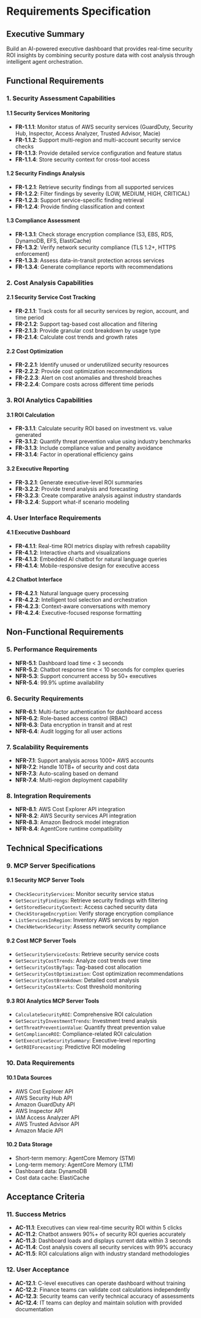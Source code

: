 # Requirements Specification

## Executive Summary

Build an AI-powered executive dashboard that provides real-time security ROI insights by combining security posture data with cost analysis through intelligent agent orchestration.

## Functional Requirements

### 1. Security Assessment Capabilities

#### 1.1 Security Services Monitoring
- **FR-1.1.1**: Monitor status of AWS security services (GuardDuty, Security Hub, Inspector, Access Analyzer, Trusted Advisor, Macie)
- **FR-1.1.2**: Support multi-region and multi-account security service checks
- **FR-1.1.3**: Provide detailed service configuration and feature status
- **FR-1.1.4**: Store security context for cross-tool access

#### 1.2 Security Findings Analysis
- **FR-1.2.1**: Retrieve security findings from all supported services
- **FR-1.2.2**: Filter findings by severity (LOW, MEDIUM, HIGH, CRITICAL)
- **FR-1.2.3**: Support service-specific finding retrieval
- **FR-1.2.4**: Provide finding classification and context

#### 1.3 Compliance Assessment
- **FR-1.3.1**: Check storage encryption compliance (S3, EBS, RDS, DynamoDB, EFS, ElastiCache)
- **FR-1.3.2**: Verify network security compliance (TLS 1.2+, HTTPS enforcement)
- **FR-1.3.3**: Assess data-in-transit protection across services
- **FR-1.3.4**: Generate compliance reports with recommendations

### 2. Cost Analysis Capabilities

#### 2.1 Security Service Cost Tracking
- **FR-2.1.1**: Track costs for all security services by region, account, and time period
- **FR-2.1.2**: Support tag-based cost allocation and filtering
- **FR-2.1.3**: Provide granular cost breakdown by usage type
- **FR-2.1.4**: Calculate cost trends and growth rates

#### 2.2 Cost Optimization
- **FR-2.2.1**: Identify unused or underutilized security resources
- **FR-2.2.2**: Provide cost optimization recommendations
- **FR-2.2.3**: Alert on cost anomalies and threshold breaches
- **FR-2.2.4**: Compare costs across different time periods

### 3. ROI Analytics Capabilities

#### 3.1 ROI Calculation
- **FR-3.1.1**: Calculate security ROI based on investment vs. value generated
- **FR-3.1.2**: Quantify threat prevention value using industry benchmarks
- **FR-3.1.3**: Include compliance value and penalty avoidance
- **FR-3.1.4**: Factor in operational efficiency gains

#### 3.2 Executive Reporting
- **FR-3.2.1**: Generate executive-level ROI summaries
- **FR-3.2.2**: Provide trend analysis and forecasting
- **FR-3.2.3**: Create comparative analysis against industry standards
- **FR-3.2.4**: Support what-if scenario modeling

### 4. User Interface Requirements

#### 4.1 Executive Dashboard
- **FR-4.1.1**: Real-time ROI metrics display with refresh capability
- **FR-4.1.2**: Interactive charts and visualizations
- **FR-4.1.3**: Embedded AI chatbot for natural language queries
- **FR-4.1.4**: Mobile-responsive design for executive access

#### 4.2 Chatbot Interface
- **FR-4.2.1**: Natural language query processing
- **FR-4.2.2**: Intelligent tool selection and orchestration
- **FR-4.2.3**: Context-aware conversations with memory
- **FR-4.2.4**: Executive-focused response formatting

## Non-Functional Requirements

### 5. Performance Requirements

- **NFR-5.1**: Dashboard load time < 3 seconds
- **NFR-5.2**: Chatbot response time < 10 seconds for complex queries
- **NFR-5.3**: Support concurrent access by 50+ executives
- **NFR-5.4**: 99.9% uptime availability

### 6. Security Requirements

- **NFR-6.1**: Multi-factor authentication for dashboard access
- **NFR-6.2**: Role-based access control (RBAC)
- **NFR-6.3**: Data encryption in transit and at rest
- **NFR-6.4**: Audit logging for all user actions

### 7. Scalability Requirements

- **NFR-7.1**: Support analysis across 1000+ AWS accounts
- **NFR-7.2**: Handle 10TB+ of security and cost data
- **NFR-7.3**: Auto-scaling based on demand
- **NFR-7.4**: Multi-region deployment capability

### 8. Integration Requirements

- **NFR-8.1**: AWS Cost Explorer API integration
- **NFR-8.2**: AWS Security services API integration
- **NFR-8.3**: Amazon Bedrock model integration
- **NFR-8.4**: AgentCore runtime compatibility

## Technical Specifications

### 9. MCP Server Specifications

#### 9.1 Security MCP Server Tools
- `CheckSecurityServices`: Monitor security service status
- `GetSecurityFindings`: Retrieve security findings with filtering
- `GetStoredSecurityContext`: Access cached security data
- `CheckStorageEncryption`: Verify storage encryption compliance
- `ListServicesInRegion`: Inventory AWS services by region
- `CheckNetworkSecurity`: Assess network security compliance

#### 9.2 Cost MCP Server Tools
- `GetSecurityServiceCosts`: Retrieve security service costs
- `GetSecurityCostTrends`: Analyze cost trends over time
- `GetSecurityCostByTags`: Tag-based cost allocation
- `GetSecurityCostOptimization`: Cost optimization recommendations
- `GetSecurityCostBreakdown`: Detailed cost analysis
- `GetSecurityCostAlerts`: Cost threshold monitoring

#### 9.3 ROI Analytics MCP Server Tools
- `CalculateSecurityROI`: Comprehensive ROI calculation
- `GetSecurityInvestmentTrends`: Investment trend analysis
- `GetThreatPreventionValue`: Quantify threat prevention value
- `GetComplianceROI`: Compliance-related ROI calculation
- `GetExecutiveSecuritySummary`: Executive-level reporting
- `GetROIForecasting`: Predictive ROI modeling

### 10. Data Requirements

#### 10.1 Data Sources
- AWS Cost Explorer API
- AWS Security Hub API
- Amazon GuardDuty API
- AWS Inspector API
- IAM Access Analyzer API
- AWS Trusted Advisor API
- Amazon Macie API

#### 10.2 Data Storage
- Short-term memory: AgentCore Memory (STM)
- Long-term memory: AgentCore Memory (LTM)
- Dashboard data: DynamoDB
- Cost data cache: ElastiCache

## Acceptance Criteria

### 11. Success Metrics

- **AC-11.1**: Executives can view real-time security ROI within 5 clicks
- **AC-11.2**: Chatbot answers 90%+ of security ROI queries accurately
- **AC-11.3**: Dashboard loads and displays current data within 3 seconds
- **AC-11.4**: Cost analysis covers all security services with 99% accuracy
- **AC-11.5**: ROI calculations align with industry standard methodologies

### 12. User Acceptance

- **AC-12.1**: C-level executives can operate dashboard without training
- **AC-12.2**: Finance teams can validate cost calculations independently
- **AC-12.3**: Security teams can verify technical accuracy of assessments
- **AC-12.4**: IT teams can deploy and maintain solution with provided documentation

